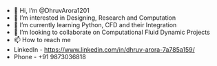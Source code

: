 - 👋 Hi, I’m @DhruvArora1201
- 👀 I’m interested in Designing, Research and Computation
- 🌱 I’m currently learning Python, CFD and their Integration
- 💞️ I’m looking to collaborate on Computational Fluid Dynamic Projects 
- 📫 How to reach me 
- LinkedIn - https://www.linkedin.com/in/dhruv-arora-7a785a159/
- Phone - +91 9873036818 

<!---
DhruvArora1201/DhruvArora1201 is a ✨ special ✨ repository because its `README.md` (this file) appears on your GitHub profile.
You can click the Preview link to take a look at your changes.
--->
